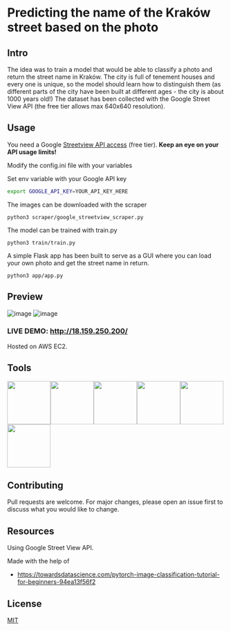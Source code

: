 # Predicting the name of the Kraków street based on the photo


## Intro
The idea was to train a model that would be able to classify a photo and return the street name in Kraków. The city is full of tenement houses and every one is unique, so the model should learn how to distinguish them (as different parts of the city have been built at different ages - the city is about 1000 years old!)
The dataset has been collected with the Google Street View API (the free tier allows max 640x640 resolution).


## Usage
You need a Google [Streetview API access](https://developers.google.com/maps/documentation/streetview/overview) (free tier).
**Keep an eye on your API usage limits!**

Modify the config.ini file with your variables

Set env variable with your Google API key
```bash
export GOOGLE_API_KEY=YOUR_API_KEY_HERE
```

The images can be downloaded with the scraper
```python3
python3 scraper/google_streetview_scraper.py
```

The model can be trained with train.py
```python3
python3 train/train.py
```

A simple Flask app has been built to serve as a GUI where you can load your own photo and get the street name in return.
```python3
python3 app/app.py
```

## Preview
![image](https://github.com/piotrb9/street-predictor/assets/157641773/0efb4830-11f6-4d84-b78c-40a820fad7fa)
![image](https://github.com/piotrb9/street-predictor/assets/157641773/6b4c04af-d946-4e4f-9d67-f132e0946a24)

### **LIVE DEMO: http://18.159.250.200/**
Hosted on AWS EC2.


## Tools
<img src="https://icon.icepanel.io/Technology/svg/Pandas.svg" width="100" height="100"><img src="https://icon.icepanel.io/Technology/svg/PyTorch.svg" width="100" height="100"><img src="https://icon.icepanel.io/Technology/svg/Python.svg" width="100" height="100"><img src="https://icon.icepanel.io/Technology/svg/PyCharm.svg" width="100" height="100"><img src="https://icon.icepanel.io/Technology/svg/AWS.svg" width="100" height="100">   <img src="https://cdn.worldvectorlogo.com/logos/flask.svg" width="100" height="100">
## Contributing

Pull requests are welcome. For major changes, please open an issue first
to discuss what you would like to change.

## Resources
Using Google Street View API.

Made with the help of
- https://towardsdatascience.com/pytorch-image-classification-tutorial-for-beginners-94ea13f56f2

## License

[MIT](https://choosealicense.com/licenses/mit/)

